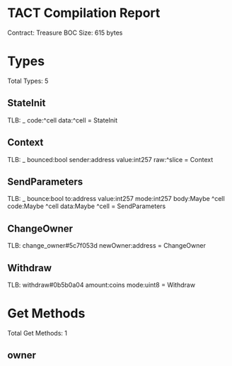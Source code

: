 # TACT Compilation Report
Contract: Treasure
BOC Size: 615 bytes

# Types
Total Types: 5

## StateInit
TLB: _ code:^cell data:^cell = StateInit

## Context
TLB: _ bounced:bool sender:address value:int257 raw:^slice = Context

## SendParameters
TLB: _ bounce:bool to:address value:int257 mode:int257 body:Maybe ^cell code:Maybe ^cell data:Maybe ^cell = SendParameters

## ChangeOwner
TLB: change_owner#5c7f053d newOwner:address = ChangeOwner

## Withdraw
TLB: withdraw#0b5b0a04 amount:coins mode:uint8 = Withdraw

# Get Methods
Total Get Methods: 1

## owner
